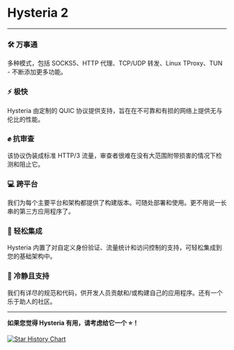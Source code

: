 
# Hysteria 2

---

<div class="feature-grid">
<div>
<h3>🛠️ 万事通</h3>
<p>多种模式，包括 SOCKS5、HTTP 代理、TCP/UDP 转发、Linux TProxy、TUN - 不断添加更多功能。</p>
</div>

<div>
<h3>⚡ 极快</h3>
<p>Hysteria 由定制的 QUIC 协议提供支持，旨在在不可靠和有损的网络上提供无与伦比的性能。</p>
</div>

<div>
<h3>✊ 抗审查</h3>
<p>该协议伪装成标准 HTTP/3 流量，审查者很难在没有大范围附带损害的情况下检测和阻止它。</p>
</div>

<div>
<h3>💻 跨平台</h3>
<p>我们为每个主要平台和架构都提供了构建版本。可随处部署和使用。更不用说一长串的第三方应用程序了。</p>
</div>

<div>
<h3>🔗 轻松集成</h3>
<p>Hysteria 内置了对自定义身份验证、流量统计和访问控制的支持，可轻松集成到您的基础架构中。</p>
</div>

<div>
<h3>🤗 冷静且支持</h3>
<p>我们有详尽的规范和代码，供开发人员贡献和/或构建自己的应用程序。还有一个乐于助人的社区。</​​p>
</div>
</div>

---

**如果您觉得 Hysteria 有用，请考虑给它一个 ⭐️！**

[![Star History Chart](https://api.star-history.com/svg?repos=apernet/hysteria&type=Date)](https://star-history.com/#apernet/hysteria&Date)